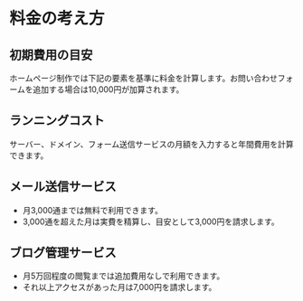 # 料金の考え方

## 初期費用の目安
ホームページ制作では下記の要素を基準に料金を計算します。お問い合わせフォームを追加する場合は10,000円が加算されます。

## ランニングコスト
サーバー、ドメイン、フォーム送信サービスの月額を入力すると年間費用を計算できます。

## メール送信サービス
- 月3,000通までは無料で利用できます。
- 3,000通を超えた月は実費を精算し、目安として3,000円を請求します。

## ブログ管理サービス
- 月5万回程度の閲覧までは追加費用なしで利用できます。
- それ以上アクセスがあった月は7,000円を請求します。

